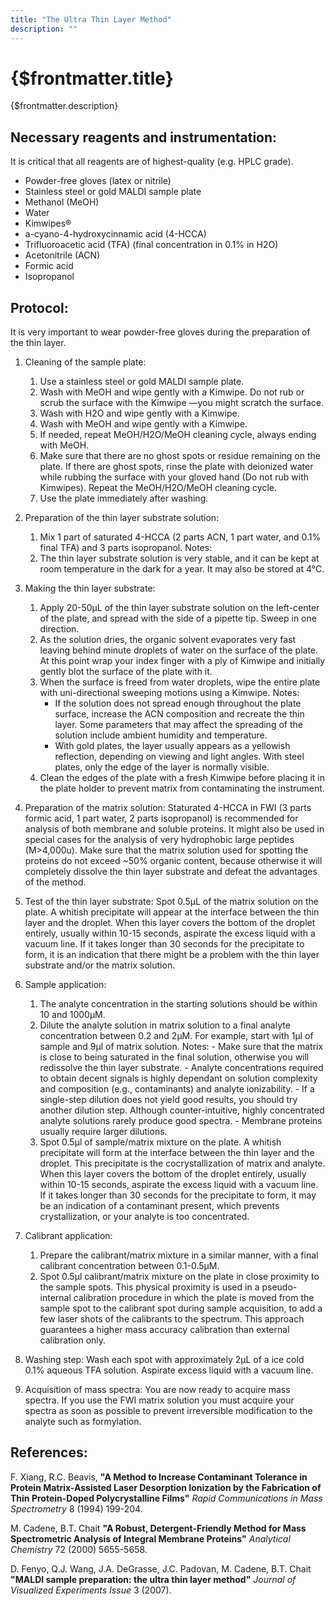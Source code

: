 ```yaml
---
title: "The Ultra Thin Layer Method"
description: ""
---
```


# {$frontmatter.title}

{$frontmatter.description}

## Necessary reagents and instrumentation:

It is critical that all reagents are of highest-quality (e.g. HPLC grade).

- Powder-free gloves (latex or nitrile)
- Stainless steel or gold MALDI sample plate
- Methanol (MeOH)
- Water
- Kimwipes®
- a-cyano-4-hydroxycinnamic acid (4-HCCA)
- Trifluoroacetic acid (TFA) (final concentration in 0.1% in H2O)
- Acetonitrile (ACN)
- Formic acid
- Isopropanol

## Protocol:

It is very important to wear powder-free gloves during the preparation of the thin layer.

1. Cleaning of the sample plate:

   1. Use a stainless steel or gold MALDI sample plate.
   2. Wash with MeOH and wipe gently with a Kimwipe. Do not rub or scrub the surface with the Kimwipe —you might scratch the surface.
   3. Wash with H2O and wipe gently with a Kimwipe.
   4. Wash with MeOH and wipe gently with a Kimwipe.
   5. If needed, repeat MeOH/H2O/MeOH cleaning cycle, always ending with MeOH.
   6. Make sure that there are no ghost spots or residue remaining on the plate. If there are ghost spots, rinse the plate with deionized water while rubbing the surface with your gloved hand (Do not rub with Kimwipes). Repeat the MeOH/H2O/MeOH cleaning cycle.
   7. Use the plate immediately after washing.

2. Preparation of the thin layer substrate solution:

   1. Mix 1 part of saturated 4-HCCA (2 parts ACN, 1 part water, and 0.1% final TFA) and 3 parts isopropanol.
      Notes:
   2. The thin layer substrate solution is very stable, and it can be kept at room temperature in the dark for a year. It may also be stored at 4°C.

3. Making the thin layer substrate:

   1. Apply 20-50µL of the thin layer substrate solution on the left-center of the plate, and spread with the side of a pipette tip. Sweep in one direction.
   2. As the solution dries, the organic solvent evaporates very fast leaving behind minute droplets of water on the surface of the plate. At this point wrap your index finger with a ply of Kimwipe and initially gently blot the surface of the plate with it.
   3. When the surface is freed from water droplets, wipe the entire plate with uni-directional sweeping motions using a Kimwipe.
      Notes:
      - If the solution does not spread enough throughout the plate surface, increase the ACN composition and recreate the thin layer. Some parameters that may affect the spreading of the solution include ambient humidity and temperature.
      - With gold plates, the layer usually appears as a yellowish reflection, depending on viewing and light angles. With steel plates, only the edge of the layer is normally visible.
   4. Clean the edges of the plate with a fresh Kimwipe before placing it in the plate holder to prevent matrix from contaminating the instrument.

4. Preparation of the matrix solution:
   Staturated 4-HCCA in FWI (3 parts formic acid, 1 part water, 2 parts isopropanol) is recommended for analysis of both membrane and soluble proteins. It might also be used in special cases for the analysis of very hydrophobic large peptides (M>4,000u). Make sure that the matrix solution used for spotting the proteins do not exceed ~50% organic content, because otherwise it will completely dissolve the thin layer substrate and defeat the advantages of the method.

5. Test of the thin layer substrate:
   Spot 0.5µL of the matrix solution on the plate. A whitish precipitate will appear at the interface between the thin layer and the droplet. When this layer covers the bottom of the droplet entirely, usually within 10-15 seconds, aspirate the excess liquid with a vacuum line. If it takes longer than 30 seconds for the precipitate to form, it is an indication that there might be a problem with the thin layer substrate and/or the matrix solution.

6. Sample application:

   1. The analyte concentration in the starting solutions should be within 10 and 1000µM.
   2. Dilute the analyte solution in matrix solution to a final analyte concentration between 0.2 and 2µM. For example, start with 1µl of sample and 9µl of matrix solution.
      Notes: - Make sure that the matrix is close to being saturated in the final solution, otherwise you will redissolve the thin layer substrate. - Analyte concentrations required to obtain decent signals is highly dependant on solution complexity and composition (e.g., contaminants) and analyte ionizability. - If a single-step dilution does not yield good results, you should try another dilution step. Although counter-intuitive, highly concentrated analyte solutions rarely produce good spectra. - Membrane proteins usually require larger dilutions.
   3. Spot 0.5µl of sample/matrix mixture on the plate. A whitish precipitate will form at the interface between the thin layer and the droplet. This precipitate is the cocrystallization of matrix and analyte. When this layer covers the bottom of the droplet entirely, usually within 10-15 seconds, aspirate the excess liquid with a vacuum line. If it takes longer than 30 seconds for the precipitate to form, it may be an indication of a contaminant present, which prevents crystallization, or your analyte is too concentrated.

7. Calibrant application:

   1. Prepare the calibrant/matrix mixture in a similar manner, with a final calibrant concentration between 0.1-0.5µM.
   2. Spot 0.5µl calibrant/matrix mixture on the plate in close proximity to the sample spots. This physical proximity is used in a pseudo-internal calibration procedure in which the plate is moved from the sample spot to the calibrant spot during sample acquisition, to add a few laser shots of the calibrants to the spectrum. This approach guarantees a higher mass accuracy calibration than external calibration only.

8. Washing step:
   Wash each spot with approximately 2µL of a ice cold 0.1% aqueous TFA solution. Aspirate excess liquid with a vacuum line.

9. Acquisition of mass spectra:
   You are now ready to acquire mass spectra. If you use the FWI matrix solution you must acquire your spectra as soon as possible to prevent irreversible modification to the analyte such as formylation.

## References:

F. Xiang, R.C. Beavis, **"A Method to Increase Contaminant Tolerance in Protein Matrix-Assisted Laser Desorption Ionization by the Fabrication of Thin Protein-Doped Polycrystalline Films"** _Rapid Communications in Mass Spectrometry_ 8 (1994) 199-204.

M. Cadene, B.T. Chait **"A Robust, Detergent-Friendly Method for Mass Spectrometric Analysis of Integral Membrane Proteins"** _Analytical Chemistry_ 72 (2000) 5655-5658.

D. Fenyo, Q.J. Wang, J.A. DeGrasse, J.C. Padovan, M. Cadene, B.T. Chait **"MALDI sample preparation: the ultra thin layer method"** _Journal of Visualized Experiments Issue_ 3 (2007).
